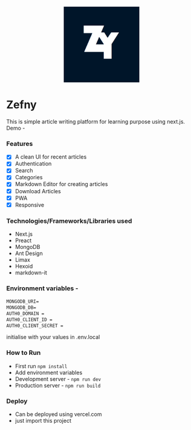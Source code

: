 


<p align="center">
  <img width="200" height="200" src="public/icons/icon-512x512.png">
</p>

# Zefny

This is simple article writing platform for learning purpose using next.js.
Demo - [](https://zefny.vercel.app)
### Features

 - [x] A clean UI for recent articles
 - [x] Authentication
 - [x] Search
 - [x] Categories
 - [x] Markdown Editor for creating articles
 - [x] Download Articles
 - [x] PWA
 - [x] Responsive
 ### Technologies/Frameworks/Libraries used
 - Next.js
 - Preact
 - MongoDB
 - Ant Design
 - Limax
 - Hexoid
 - markdown-it
 
 ### Environment variables - 
 

	MONGODB_URI=
	MONGODB_DB=
	AUTH0_DOMAIN = 
	AUTH0_CLIENT_ID = 
	AUTH0_CLIENT_SECRET = 
initialise with your values in .env.local
### How to Run
- First run `npm install`
- Add environment variables
- Development server - `npm run dev`
- Production server - `npm run build`

### Deploy
- Can be deployed using vercel.com 
- just import this project 



